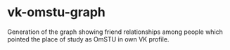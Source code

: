 # vk-omstu-graph
Generation of the graph showing friend relationships among people which pointed the place of study as OmSTU in own VK profile.

